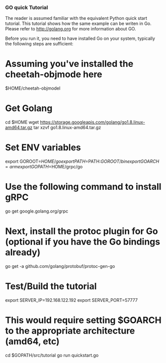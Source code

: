 ### GO quick Tutorial

The reader is assumed familiar with the equivalent Python quick start tutorial. This tutorial shows how the same example can be writen in Go.
Please refer to <http://golang.org> for more information about GO.

Before you run it, you need to have installed Go on your system, typically the following steps are sufficient:

# Assuming you've installed the cheetah-objmode here
$HOME/cheetah-objmodel

# Get Golang

cd $HOME
wget https://storage.googleapis.com/golang/go1.8.linux-amd64.tar.gz
tar xzvf go1.8.linux-amd64.tar.gz

# Set ENV variables
export GOROOT=$HOME/go
export PATH=$PATH:$GOROOT/bin
export GOARCH=arm
export GOPATH=$HOME/grpc/go

# Use the following command to install gRPC
go get google.golang.org/grpc

# Next, install the protoc plugin for Go (optional if you have the Go bindings already)
go get -a github.com/golang/protobuf/protoc-gen-go

# Test/Build the tutorial

export SERVER_IP=192.168.122.192
export SERVER_PORT=57777

# This would require setting $GOARCH to the appropriate architecture (amd64, etc)
cd $GOPATH/src/tutorial
go run quickstart.go
